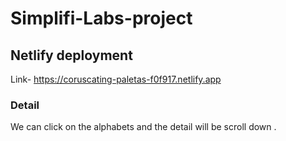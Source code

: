 # Simplifi-Labs-project

<h2>Netlify deployment </h2>

Link-  https://coruscating-paletas-f0f917.netlify.app 

<h3>Detail</h3>

<p>We can click on the alphabets and the detail will be scroll down . </p>
